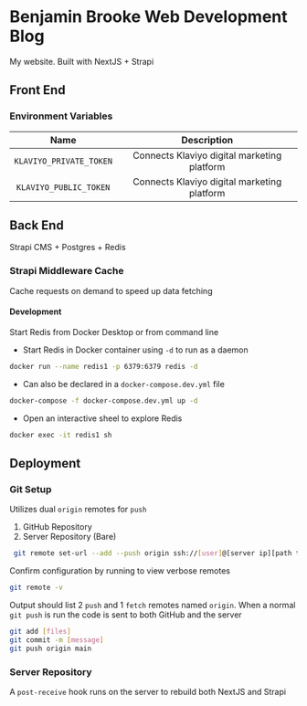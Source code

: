 # Benjamin Brooke Web Development Blog

My website. Built with NextJS + Strapi

## Front End

### Environment Variables

|          Name           |                 Description                 |
| :---------------------: | :-----------------------------------------: |
| `KLAVIYO_PRIVATE_TOKEN` | Connects Klaviyo digital marketing platform |
| `KLAVIYO_PUBLIC_TOKEN`  | Connects Klaviyo digital marketing platform |

## Back End

Strapi CMS + Postgres + Redis

### Strapi Middleware Cache

Cache requests on demand to speed up data fetching

#### Development

Start Redis from Docker Desktop or from command line

- Start Redis in Docker container using `-d` to run as a daemon

```bash
docker run --name redis1 -p 6379:6379 redis -d
```

- Can also be declared in a `docker-compose.dev.yml` file

```bash
docker-compose -f docker-compose.dev.yml up -d
```

- Open an interactive sheel to explore Redis

```bash
docker exec -it redis1 sh
```

## Deployment

### Git Setup

Utilizes dual `origin` remotes for `push`

1. GitHub Repository
2. Server Repository (Bare)

```bash
 git remote set-url --add --push origin ssh://[user]@[server ip][path to bare git repo on server]
```

Confirm configuration by running to view verbose remotes

```bash
git remote -v
```

Output should list 2 `push` and 1 `fetch` remotes named `origin`. When a normal `git push` is run the code is sent to both GitHub and the server

```bash
git add [files]
git commit -m [message]
git push origin main
```

### Server Repository

A `post-receive` hook runs on the server to rebuild both NextJS and Strapi
